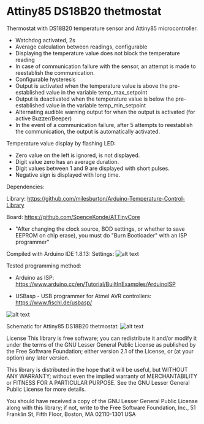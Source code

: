 # Attiny85 DS18B20 thetmostat
Thermostat with DS18B20 temperature sensor and Attiny85 microcontroller.
- Watchdog activated, 2s
- Average calculation between readings, configurable
- Displaying the temperature value does not block the temperature reading
- In case of communication failure with the sensor, an attempt is made to reestablish the communication.
- Configurable hysteresis
- Output is activated when the temperature value is above the pre-established value in the variable temp_max_setpoint
- Output is deactivated when the temperature value is below the pre-established value in the variable temp_min_setpoint
- Alternating audible warning output for when the output is activated (for active Buzzer/Beeper)
- In the event of a communication failure, after 5 attempts to reestablish the communication, the output is automatically activated.


Temperature value display by flashing LED:
- Zero value on the left is ignored, is not displayed.
- Digit value zero has an average duration.
- Digit values between 1 and 9 are displayed with short pulses.
- Negative sign is displayed with long time.


Dependencies:

Library:
https://github.com/milesburton/Arduino-Temperature-Control-Library

Board:
https://github.com/SpenceKonde/ATTinyCore

- "After changing the clock source, BOD settings, or whether to save EEPROM on chip erase), you must do "Burn Bootloader" with an ISP programmer"

Compiled with Arduino IDE 1.8.13:
Settings:
![alt text](https://github.com/rtek1000/Attiny85_DS18B20_thetmostat/blob/main/IDE%20settings.png?raw=true)


Tested programming method:
- Arduino as ISP: https://www.arduino.cc/en/Tutorial/BuiltInExamples/ArduinoISP

- USBasp - USB programmer for Atmel AVR controllers: https://www.fischl.de/usbasp/

![alt text](https://github.com/rtek1000/Attiny85_DS18B20_thetmostat/blob/main/Upload_Prog.png?raw=true)

Schematic for Attiny85 DS18B20 thetmostat:
![alt text](https://github.com/rtek1000/Attiny85_DS18B20_thetmostat/blob/main/Attiny_DS18B20_schem.png?raw=true)


License
This library is free software; you can redistribute it and/or modify it under the terms of the GNU Lesser General Public License as published by the Free Software Foundation; either version 2.1 of the License, or (at your option) any later version.

This library is distributed in the hope that it will be useful, but WITHOUT ANY WARRANTY; without even the implied warranty of MERCHANTABILITY or FITNESS FOR A PARTICULAR PURPOSE. See the GNU Lesser General Public License for more details.

You should have received a copy of the GNU Lesser General Public License along with this library; if not, write to the Free Software Foundation, Inc., 51 Franklin St, Fifth Floor, Boston, MA 02110-1301 USA
